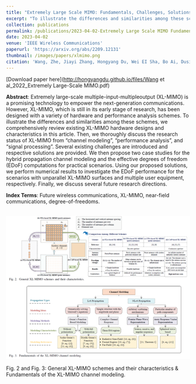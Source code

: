 ```yaml
---
title: "Extremely Large Scale MIMO: Fundamentals, Challenges, Solutions, and Future Directions"
excerpt: "To illustrate the differences and similarities among these schemes, we comprehensively review existing XL-MIMO hardware designs and characteristics in this article. Then, we thoroughly discuss the research status of XL-MIMO from “channel modeling”, “performance analysis”, and “signal processing”."
collection: publications
permalink: /publications/2023-04-02-Extremely Large Scale MIMO Fundamentals, Challenges, Solutions, and Future Directions
date: 2023-04-02
venue: 'IEEE Wireless Communications'
paperurl: 'https://arxiv.org/abs/2209.12131'
thumbnail: /images/papers/xlmimo.png
citation: 'Wang, Zhe, Jiayi Zhang, Hongyang Du, Wei EI Sha, Bo Ai, Dusit Niyato, and Mérouane Debbah. "Extremely Large-Scale MIMO: Fundamentals, Challenges, Solutions, and Future Directions." IEEE Wireless Communications, arXiv preprint arXiv:2209.12131 (2023).'
---
```


[Download paper here](http://hongyangdu.github.io/files/Wang et al_2022_Extremely Large-Scale MIMO.pdf)

**Abstract**: Extremely large-scale multiple-input-multipleoutput (XL-MIMO) is a promising technology to empower the next-generation communications. However, XL-MIMO, which is still in its early stage of research, has been designed with a variety of hardware and performance analysis schemes. To illustrate the differences and similarities among these schemes, we comprehensively review existing XL-MIMO hardware designs and characteristics in this article. Then, we thoroughly discuss the research status of XL-MIMO from “channel modeling”, “performance analysis”, and “signal processing”. Several existing challenges are introduced and respective solutions are provided. We then propose two case studies for the hybrid propagation channel modeling and the effective degrees of freedom (EDoF) computations for practical scenarios. Using our proposed solutions, we perform numerical results to investigate the EDoF performance for the scenarios with unparallel XL-MIMO surfaces and multiple user equipment, respectively. Finally, we discuss several future research directions.

**Index Terms**: Future wireless communications, XL-MIMO, near-field communications, degree-of-freedoms.

<br/><img src='/images/papers/xlmimo.png' width = "700">

Fig. 2 and Fig. 3: General XL-MIMO schemes and their characteristics & Fundamentals of the XL-MIMO channel modeling.